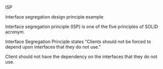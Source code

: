 ISP

Interface segregation design principle example

Interface segregation principle (ISP) is one of the five principles of SOLID acronym.

Interface Segregation Principle states "Clients should not be forced to depend upon interfaces that they do not use."

Client should not have the dependency on the interfaces that they do not use.